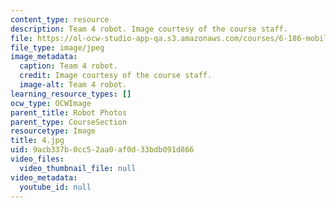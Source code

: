 ```yaml
---
content_type: resource
description: Team 4 robot. Image courtesy of the course staff.
file: https://ol-ocw-studio-app-qa.s3.amazonaws.com/courses/6-186-mobile-autonomous-systems-laboratory-january-iap-2005/9acb337b0cc52aa0af0d33bdb091d866_4.jpg
file_type: image/jpeg
image_metadata:
  caption: Team 4 robot.
  credit: Image courtesy of the course staff.
  image-alt: Team 4 robot.
learning_resource_types: []
ocw_type: OCWImage
parent_title: Robot Photos
parent_type: CourseSection
resourcetype: Image
title: 4.jpg
uid: 9acb337b-0cc5-2aa0-af0d-33bdb091d866
video_files:
  video_thumbnail_file: null
video_metadata:
  youtube_id: null
---
```

